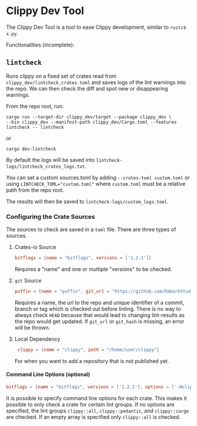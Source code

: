# Clippy Dev Tool

The Clippy Dev Tool is a tool to ease Clippy development, similar to `rustc`s `x.py`.

Functionalities (incomplete):

## `lintcheck`
Runs clippy on a fixed set of crates read from `clippy_dev/lintcheck_crates.toml`
and saves logs of the lint warnings into the repo.
We can then check the diff and spot new or disappearing warnings.

From the repo root, run:
````
cargo run --target-dir clippy_dev/target --package clippy_dev \
--bin clippy_dev --manifest-path clippy_dev/Cargo.toml --features lintcheck -- lintcheck
````
or
````
cargo dev-lintcheck
````

By default the logs will be saved into `lintcheck-logs/lintcheck_crates_logs.txt`.

You can set a custom sources.toml by adding `--crates-toml custom.toml` or using `LINTCHECK_TOML="custom.toml"`
where `custom.toml` must be a relative path from the repo root.

The results will then be saved to `lintcheck-logs/custom_logs.toml`.

### Configuring the Crate Sources

The sources to check are saved in a `toml` file.
There are three types of sources.

1. Crates-io Source

   ````toml
   bitflags = {name = "bitflags", versions = ['1.2.1']}
   ````
   Requires a "name" and one or multiple "versions" to be checked.

2. `git` Source
   ````toml
   puffin = {name = "puffin", git_url = "https://github.com/EmbarkStudios/puffin", git_hash = "02dd4a3"}
   ````
   Requires a name, the url to the repo and unique identifier of a commit,
   branch or tag which is checked out before linting.
   There is no way to always check `HEAD` because that would lead to changing lint-results as the repo would get updated.
   If `git_url` or `git_hash` is missing, an error will be thrown.

3. Local Dependency
   ````toml
    clippy = {name = "clippy", path = "/home/user/clippy"}
   ````
   For when you want to add a repository that is not published yet.

#### Command Line Options (optional)

```toml
bitflags = {name = "bitflags", versions = ['1.2.1'], options = ['-Wclippy::pedantic', '-Wclippy::cargo']}
```

It is possible to specify command line options for each crate. This makes it
possible to only check a crate for certain lint groups. If no options are
specified, the lint groups `clippy::all`, `clippy::pedantic`, and
`clippy::cargo` are checked. If an empty array is specified only `clippy::all`
is checked.
